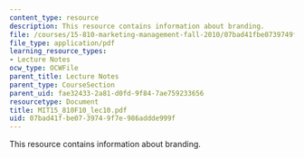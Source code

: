 ```yaml
---
content_type: resource
description: This resource contains information about branding.
file: /courses/15-810-marketing-management-fall-2010/07bad41fbe0739749f7e986addde999f_MIT15_810F10_lec10.pdf
file_type: application/pdf
learning_resource_types:
- Lecture Notes
ocw_type: OCWFile
parent_title: Lecture Notes
parent_type: CourseSection
parent_uid: fae32433-2a81-d0fd-9f84-7ae759233656
resourcetype: Document
title: MIT15_810F10_lec10.pdf
uid: 07bad41f-be07-3974-9f7e-986addde999f
---
```

This resource contains information about branding.